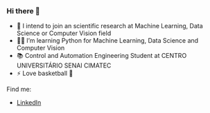 ### Hi there 👋

- 🤖 I intend to join an scientific research at Machine Learning, Data Science or Computer Vision field
- 👨‍💻 I’m learning Python for Machine Learning, Data Science and Computer Vision
- 📚 Control and Automation Engineering Student at CENTRO UNIVERSITÁRIO SENAI CIMATEC
- ⚡ Love basketball 🏀

Find me:
- [LinkedIn](https://www.linkedin.com/in/felipe-azevedo-ribeiro/)
